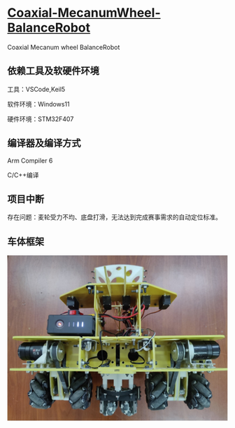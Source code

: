 # **[Coaxial-MecanumWheel-BalanceRobot](https://github.com/saphyxia/Coaxial-MecanumWheel-BalanceRobot)**

Coaxial Mecanum wheel BalanceRobot

## 依赖工具及软硬件环境

工具：VSCode,Keil5

软件环境：Windows11

硬件环境：STM32F407

## 编译器及编译方式

Arm Compiler 6

C/C++编译

## 项目中断

存在问题：麦轮受力不均、底盘打滑，无法达到完成赛事需求的自动定位标准。

## 车体框架

![coaxial](./README.assets/coaxial.jpg)

